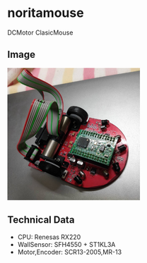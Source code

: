 # noritamouse
DCMotor ClasicMouse

## Image
<img src="schematics/mouse.jpg" width="300px" />

## Technical Data
- CPU: Renesas RX220
- WallSensor: SFH4550 + ST1KL3A
- Motor,Encoder: SCR13-2005,MR-13

